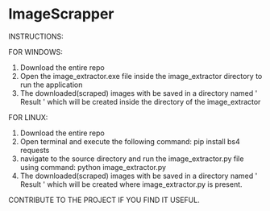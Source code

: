 # ImageScrapper
INSTRUCTIONS:

  FOR WINDOWS:
1) Download the entire repo
2) Open the image_extractor.exe file inside the image_extractor directory to run the application
3) The downloaded(scraped) images with be saved in a directory named ' Result ' which will be created inside the directory of the            image_extractor

  FOR LINUX:
1) Download the entire repo
2) Open terminal and execute the following command:
   pip install bs4 requests
3) navigate to the source directory and run the image_extractor.py file using command:
   python image_extractor.py 
4) The downloaded(scraped) images with be saved in a directory named ' Result ' which will be created where image_extractor.py is present.

CONTRIBUTE TO THE PROJECT IF YOU FIND IT USEFUL.
